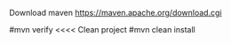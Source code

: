 Download maven  https://maven.apache.org/download.cgi

#mvn verify
<<<<
Clean project 
#mvn clean install
